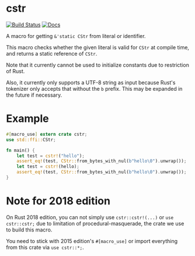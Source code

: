 # cstr

[![Build Status](https://travis-ci.org/upsuper/cstr.svg?branch=master)](https://travis-ci.org/upsuper/cstr)
[![Docs](https://docs.rs/cstr/badge.svg)](https://docs.rs/cstr)

A macro for getting `&'static CStr` from literal or identifier.

This macro checks whether the given literal is valid for `CStr`
at compile time, and returns a static reference of `CStr`.

Note that it currently cannot be used to initialize constants due
to restriction of Rust.

Also, it currently only supports a UTF-8 string as input because
Rust's tokenizer only accepts that without the `b` prefix. This
may be expanded in the future if necessary.

# Example

```rust
#[macro_use] extern crate cstr;
use std::ffi::CStr;

fn main() {
    let test = cstr!("hello");
    assert_eq!(test, CStr::from_bytes_with_nul(b"hello\0").unwrap());
    let test = cstr!(hello);
    assert_eq!(test, CStr::from_bytes_with_nul(b"hello\0").unwrap());
}
```

# Note for 2018 edition

On Rust 2018 edition, you can not simply use `cstr::cstr!(...)` or
`use cstr::cstr;` due to limitation of procedural-masquerade,
the crate we use to build this macro.

You need to stick with 2015 edition's `#[macro_use]` or import
everything from this crate via `use cstr::*;`.
